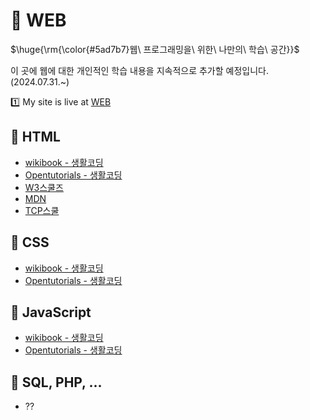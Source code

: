 # 🍔 WEB
<p>$\huge{\rm{\color{#5ad7b7}웹\ 프로그래밍을\ 위한\ 나만의\ 학습\ 공간}}$</p>
<p>이 곳에 웹에 대한 개인적인 학습 내용을 지속적으로 추가할 예정입니다. (2024.07.31.~)</p>

1️⃣ My site is live at [WEB](https://green-jeong.github.io/web/)

## 🥖 HTML
- [wikibook - 생활코딩](https://wikibook.github.io/html-css-js/html.html)
- [Opentutorials - 생활코딩](https://opentutorials.org/course/3084)
- [W3스쿨즈](https://www.w3schools.com/html/)
- [MDN](https://developer.mozilla.org/ko/docs/Learn/HTML/Introduction_to_HTML/Getting_started#html%EC%9D%B4%EB%9E%80)
- [TCP스쿨](https://www.tcpschool.com/html/intro)

## 🧀 CSS
- [wikibook - 생활코딩](https://wikibook.github.io/html-css-js/html.html)
- [Opentutorials - 생활코딩](https://opentutorials.org/course/3084)

## 🥬 JavaScript
- [wikibook - 생활코딩](https://wikibook.github.io/html-css-js/html.html)
- [Opentutorials - 생활코딩](https://opentutorials.org/course/3084)

## 🍅 SQL, PHP, ...
- ⁇


